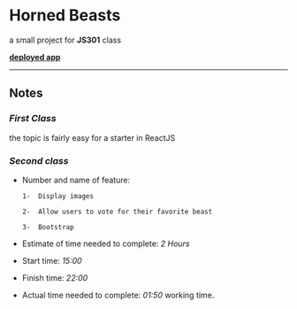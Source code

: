 # Horned Beasts

a small project for **JS301** class

**[deployed app](https://monumental-caramel-ffa7e2.netlify.app/)**

---

## **Notes**

### *First Class*

the topic is fairly easy for a starter in ReactJS

### *Second class*

- Number and name of feature:

      1-  Display images

      2-  Allow users to vote for their favorite beast

      3-  Bootstrap

- Estimate of time needed to complete: *2 Hours*

- Start time: *15:00*

- Finish time: *22:00*

- Actual time needed to complete: *01:50* working time.
